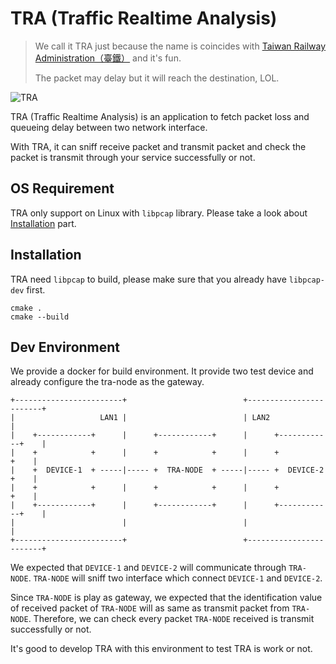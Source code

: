 # TRA (Traffic Realtime Analysis)

> We call it TRA just because the name is coincides with [Taiwan Railway Administration（臺鐵）](https://en.wikipedia.org/wiki/Taiwan_Railways_Administration) and it's fun.
>
> The packet may delay but it will reach the destination, LOL.

![TRA](https://github.com/user-attachments/assets/8280af8a-193d-44ea-b4f5-d5c19bb62226)

TRA (Traffic Realtime Analysis) is an application to fetch packet loss and queueing delay between two network interface.

With TRA, it can sniff receive packet and transmit packet and check the packet is transmit through your service successfully or not.

## OS Requirement

TRA only support on Linux with `libpcap` library. Please take a look about [Installation](#Installation) part.

## Installation

TRA need `libpcap` to build, please make sure that you already have `libpcap-dev` first.

```
cmake .
cmake --build
```

## Dev Environment

We provide a docker for build environment. It provide two test device and already configure the tra-node as the gateway.

```
+------------------------+                          +------------------------+
|                   LAN1 |                          | LAN2                   |
|    +------------+      |      +------------+      |      +------------+    |
|    +            +      |      +            +      |      +            +    |
|    +  DEVICE-1  + -----|----- +  TRA-NODE  + -----|----- +  DEVICE-2  +    |
|    +            +      |      +            +      |      +            +    |
|    +------------+      |      +------------+      |      +------------+    |
|                        |                          |                        |
+------------------------+                          +------------------------+
```

We expected that `DEVICE-1` and `DEVICE-2` will communicate through `TRA-NODE`. `TRA-NODE` will sniff two interface which connect `DEVICE-1` and `DEVICE-2`.

Since `TRA-NODE` is play as gateway, we expected that the identification value of received packet of `TRA-NODE` will as same as transmit packet from `TRA-NODE`. Therefore, we can check every packet `TRA-NODE` received is transmit successfully or not.

It's good to develop TRA with this environment to test TRA is work or not.
